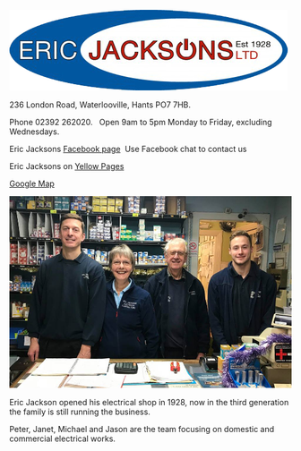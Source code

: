 ![Jacksons Logo](EricJacksons-logo-transparent.png)


236 London Road, Waterlooville, Hants PO7 7HB.

Phone 02392 262020.&nbsp;&nbsp;&nbsp;Open 9am to 5pm Monday to Friday, excluding Wednesdays.

Eric Jacksons [Facebook page](https://www.facebook.com/ericjacksons/)&nbsp;&nbsp;Use Facebook chat to contact us

Eric Jacksons on [Yellow Pages](https://www.yell.com/biz/eric-jackson-s-ltd-waterlooville-2660719/)

[Google Map](https://www.google.co.uk/maps/place/236+London+Rd,+Waterlooville+PO7+7HB/@50.8781912,-1.0337147,3a,75y,132.99h,88.55t/data=!3m7!1e1!3m5!1sZ-Eg5gKCq3AdhyTJh2Q3BA!2e0!3e11!7i13312!8i6656!4m5!3m4!1s0x4874437730f0e769:0x49e15748caa8d957!8m2!3d50.87814!4d-1.033643)





![Jackson_team](EJacksons.jpg)

Eric Jackson opened his electrical shop in 1928, now in the third generation the family is still running the business.

Peter, Janet, Michael and Jason are the team focusing on domestic and commercial electrical works.

